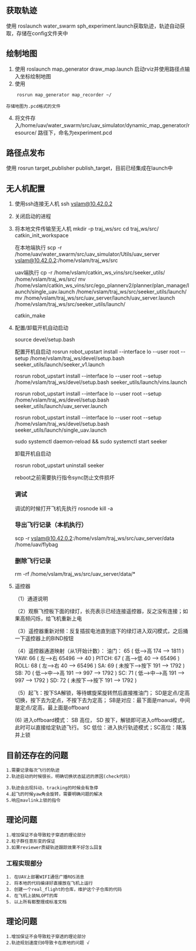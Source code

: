 ## 获取轨迹
使用 roslaunch water_swarm sph_experiment.launch获取轨迹，轨迹自动获取，存储在config文件夹中


## 绘制地图
1. 使用 roslaunch map_generator draw_map.launch  启动rviz并使用路径点输入坐标绘制地图
2. 使用
```
    rosrun map_generator map_recorder ~/
```
    存储地图为.pcd格式的文件
4. 将文件存入/home/uav/water_swarm/src/uav_simulator/dynamic_map_generator/resource/ 路径下，命名为experiment.pcd

## 路径点发布
使用 rosrun target_publisher publish_target，目前已经集成在launch中

## 无人机配置
1. 使用ssh连接无人机 ssh vslam@10.42.0.2

2. 关闭启动的进程 
3. 将本地文件传输至无人机 
    mkdir -p traj_ws/src
    cd traj_ws/src/
    catkin_init_workspace

    在本地端执行
    scp -r /home/uav/water_swarm/src/uav_simulator/Utils/uav_server vslam@10.42.0.2:/home/vslam/traj_ws/src
    
    uav端执行
    cp -r /home/vslam/catkin_ws_vins/src/seeker_utils/ /home/vslam/traj_ws/src/
    mv /home/vslam/catkin_ws_vins/src/ego_plannerv2/planner/plan_manage/launch/single_uav.launch /home/vslam/traj_ws/src/seeker_utils/launch/
    mv /home/vslam/traj_ws/src/uav_server/launch/uav_server.launch /home/vslam/traj_ws/src/seeker_utils/launch/

    catkin_make

4. 配置/卸载开机自动启动

    source devel/setup.bash

    配置开机自启动
    rosrun robot_upstart install --interface lo --user root --setup /home/vslam/traj_ws/devel/setup.bash seeker_utils/launch/seeker_v1.launch

    rosrun robot_upstart install --interface lo --user root --setup /home/vslam/traj_ws/devel/setup.bash seeker_utils/launch/vins.launch

    rosrun robot_upstart install --interface lo --user root --setup /home/vslam/traj_ws/devel/setup.bash seeker_utils/launch/uav_server.launch

    rosrun robot_upstart install --interface lo --user root --setup /home/vslam/traj_ws/devel/setup.bash seeker_utils/launch/single_uav.launch

    sudo systemctl daemon-reload && sudo systemctl start seeker

    卸载开机自启动

    rosrun robot_upstart uninstall seeker

    reboot之前需要执行指令sync防止文件损坏

    ### 调试
    调试的时候打开飞机先执行
    rosnode kill -a

    ### 导出飞行记录（本机执行）
    scp -r vslam@10.42.0.2:/home/vslam/traj_ws/src/uav_server/data /home/uav/flybag

    ### 删除飞行记录
    rm -rf /home/vslam/traj_ws/src/uav_server/data/*

5. 遥控器
    
    （1）通道说明

    （2）观察飞控板下面的绿灯，长亮表示已经连接遥控器，反之没有连接；如果高频闪烁，给飞机重新上电

    （3）遥控器重新对频：反复插拔电池直到底下的绿灯进入双闪模式，之后捅一下遥控器上的BIND按钮

    （4）遥控器通道映射（从1开始计数）： 
                    油门：  65 ( 低——>高        174   ——> 1811        )
                    YAW:   66 ( 左——>右        65496 ——> 40          )
                    PITCH: 67 ( 高——>低        40    ——> 65496       )
                    ROLL:  68 ( 左——>右        40    ——> 65496       )
                    SA:    69 ( 未按下——>按下   191   ——> 1792        )
                    SB:    70 ( 低——>中——>高   191 ——> 997 ——> 1792  )
                    SC:    71 ( 低——>中——>高   191 ——> 997 ——> 1792  )
                    SD:    72 ( 未按下——>按下   191   ——> 1792        )

    （5）起飞：按下SA解锁，等待螺旋桨旋转然后直接推油门； SD是定点/定高切换，按下去为定点，不按下去为定高；
             SB是对应：最下面是manual，中间是定点/定高，最上面是offboard 

     (6) 进入offboard模式：
                    SB 高位， SD 按下，解锁即可进入offboard模式，此时可以直接给定轨迹飞行。
                    SC 低位：进入执行轨迹模式；SC高位：降落并上锁


## 目前还存在的问题

    1.需要记录每次飞行的轨迹
    2.轨迹启动的时候很长，明确切换状态延迟的原因(check代码)

    3.轨迹会出现抖动，tracking的时候会有急停
    4.起飞的时候yaw角会旋转，需要明确问题的解决
    5.响应mavlink上锁的指令

## 理论问题
    1.增加保证不会导致粒子穿透的理论部分
    2.粒子群任意形变的保证
    3.如果reviewer质疑轨迹跟踪效果不好怎么回复

### 工程实现部分
    1. 在UAV上部署WIFI通信广播ROS消息
    2. 将本地的代码编译好直接放在飞机上运行
    3. 创建一个real_flight的仓库，维护这个子仓库的代码
    4. 在飞机上装NLOPT的库
    5. 以上所有都整理成标准文档

## 理论问题
    1.增加保证不会导致粒子穿透的理论部分
    2.轨迹规划速度归0导致卡在原地的问题 √